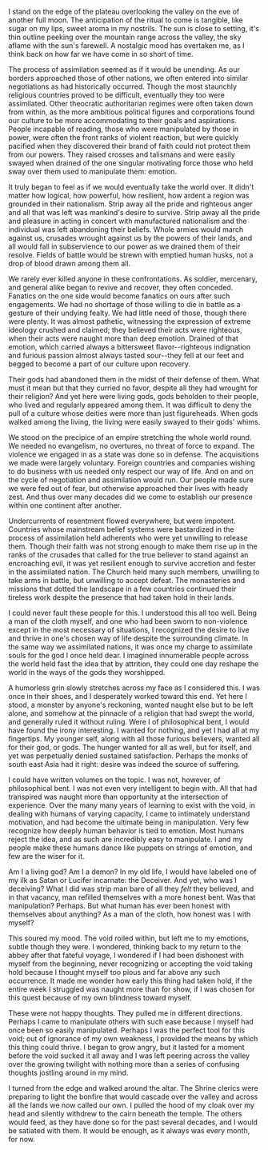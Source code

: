 I stand on the edge of the plateau overlooking the valley on the eve of another full moon. The anticipation of the ritual to come is tangible, like sugar on my lips, sweet aroma in my nostrils. The sun is close to setting, it's thin outline peeking over the mountain range across the valley, the sky aflame with the sun's farewell. A nostalgic mood has overtaken me, as I think back on how far we have come in so short of time.

The process of assimilation seemed as if it would be unending. As our borders approached those of other nations, we often entered into similar negotiations as had historically occurred. Though the most staunchly religious countries proved to be difficult, eventually they too were assimilated. Other theocratic authoritarian regimes were often taken down from within, as the more ambitious political figures and corporations found our culture to be more accommodating to their goals and aspirations. People incapable of reading, those who were manipulated by those in power, were often the front ranks of violent reaction, but were quickly pacified when they discovered their brand of faith could not protect them from our powers. They raised crosses and talismans and were easily swayed when drained of the one singular motivating force those who held sway over them used to manipulate them: emotion.

It truly began to feel as if we would eventually take the world over. It didn't matter how logical, how powerful, how resilient, how ardent a region was grounded in their nationalism. Strip away all the pride and righteous anger and all that was left was mankind's desire to survive. Strip away all the pride and pleasure in acting in concert with manufactured nationalism and the individual was left abandoning their beliefs. Whole armies would march against us, crusades wrought against us by the powers of their lands, and all would fall in subservience to our power as we drained them of their resolve. Fields of battle would be strewn with emptied human husks, not a drop of blood drawn among them all.

We rarely ever killed anyone in these confrontations. As soldier, mercenary, and general alike began to revive and recover, they often conceded. Fanatics on the one side would become fanatics on ours after such engagements. We had no shortage of those willing to die in battle as a gesture of their undying fealty. We had little need of those, though there were plenty. It was almost pathetic, witnessing the expression of extreme ideology crushed and claimed; they believed their acts were righteous, when their acts were naught more than deep emotion. Drained of that emotion, which carried always a bittersweet flavor--righteous indignation and furious passion almost always tasted sour--they fell at our feet and begged to become a part of our culture upon recovery.

Their gods had abandoned them in the midst of their defense of them. What must it mean but that they curried no favor, despite all they had wrought for their religion? And yet here were living gods, gods beholden to their people, who lived and regularly appeared among them. It was difficult to deny the pull of a culture whose deities were more than just figureheads. When gods walked among the living, the living were easily swayed to their gods' whims.

We stood on the precipice of an empire stretching the whole world round. We needed no evangelism, no overtures, no threat of force to expand. The violence we engaged in as a state was done so in defense. The acquisitions we made were largely voluntary. Foreign countries and companies wishing to do business with us needed only respect our way of life. And on and on the cycle of negotiation and assimilation would run. Our people made sure we were fed out of fear, but otherwise approached their lives with heady zest. And thus over many decades did we come to establish our presence within one continent after another.

Undercurrents of resentment flowed everywhere, but were impotent. Countries whose mainstream belief systems were bastardized in the process of assimilation held adherents who were yet unwilling to release them. Though their faith was not strong enough to make them rise up in the ranks of the crusades that called for the true believer to stand against an encroaching evil, it was yet resilient enough to survive accretion and fester in the assimilated nation. The Church held many such members, unwilling to take arms in battle, but unwilling to accept defeat. The monasteries and missions that dotted the landscape in a few countries continued their tireless work despite the presence that had taken hold in their lands.

I could never fault these people for this. I understood this all too well. Being a man of the cloth myself, and one who had been sworn to non-violence except in the most necessary of situations, I recognized the desire to live and thrive in one's chosen way of life despite the surrounding climate. In the same way we assimilated nations, it was once my charge to assimilate souls for the god I once held dear. I imagined innumerable people across the world held fast the idea that by attrition, they could one day reshape the world in the ways of the gods they worshipped.

A humorless grin slowly stretches across my face as I considered this. I was once in their shoes, and I desperately worked toward this end. Yet here I stood, a monster by anyone's reckoning, wanted naught else but to be left alone, and somehow at the pinnacle of a religion that had swept the world, and generally ruled it without ruling. Were I of philosophical bent, I would have found the irony interesting. I wanted for nothing, and yet I had all at my fingertips. My younger self, along with all those furious believers, wanted all for their god, or gods. The hunger wanted for all as well, but for itself, and yet was perpetually denied sustained satisfaction. Perhaps the monks of south east Asia had it right: desire was indeed the source of suffering.

I could have written volumes on the topic. I was not, however, of philosophical bent. I was not even very intelligent to begin with. All that had transpired was naught more than opportunity at the intersection of experience. Over the many many years of learning to exist with the void, in dealing with humans of varying capacity, I came to intimately understand motivation, and had become the ultimate being in manipulation. Very few recognize how deeply human behavior is tied to emotion. Most humans reject the idea, and as such are incredibly easy to manipulate. I and my people make these humans dance like puppets on strings of emotion, and few are the wiser for it.

Am I a living god? Am I a demon? In my old life, I would have labeled one of my ilk as Satan or Lucifer incarnate: the Deceiver. And yet, who was I deceiving? What I did was strip man bare of all they *felt* they believed, and in that vacancy, man refilled themselves with a more honest bent. Was that manipulation? Perhaps. But what human has ever been honest with themselves about anything? As a man of the cloth, how honest was I with myself?

This soured my mood. The void roiled within, but left me to my emotions, subtle though they were. I wondered, thinking back to my return to the abbey after that fateful voyage, I wondered if I had been dishonest with myself from the beginning, never recognizing or accepting the void taking hold because I thought myself too pious and far above any such occurrence. It made me wonder how early this thing had taken hold, if the entire week I struggled was naught more than for show, if I was chosen for this quest because of my own blindness toward myself.

These were not happy thoughts. They pulled me in different directions. Perhaps I came to manipulate others with such ease because I myself had once been so easily manipulated. Perhaps I was the perfect tool for this void; out of ignorance of my own weakness, I provided the means by which this thing could thrive. I began to grow angry, but it lasted for a moment before the void sucked it all away and I was left peering across the valley over the growing twilight with nothing more than a series of confusing thoughts jostling around in my mind.

I turned from the edge and walked around the altar. The Shrine clerics were preparing to light the bonfire that would cascade over the valley and across all the lands we now called our own. I pulled the hood of my cloak over my head and silently withdrew to the cairn beneath the temple. The others would feed, as they have done so for the past several decades, and I would be satiated with them. It would be enough, as it always was every month, for now.